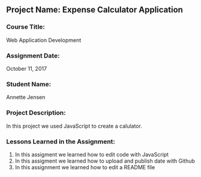 ## Project Name:  Expense Calculator Application

### Course Title:
Web Application Development

### Assignment Date:  
October 11, 2017

### Student Name:  
Annette Jensen

### Project Description:
In this project we used JavaScript to create a calulator.



### Lessons Learned in the Assignment:
1. In this assigment we learned how to edit code with JavaScript
2. In this assigment we learned how to upload and publish date with Github
3. In this assignment we learned how to edit a README file

